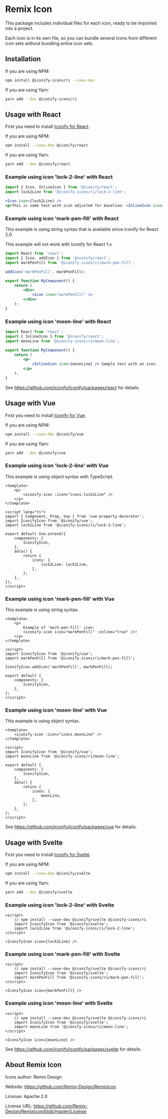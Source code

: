 # Remix Icon

This package includes individual files for each icon, ready to be imported into a project.

Each icon is in its own file, so you can bundle several icons from different icon sets without bundling entire icon sets.

## Installation

If you are using NPM:

```bash
npm install @iconify-icons/ri --save-dev
```

If you are using Yarn:

```bash
yarn add --dev @iconify-icons/ri
```

## Usage with React

First you need to install [Iconify for React](https://github.com/iconify/iconify/packages/react).

If you are using NPM:

```bash
npm install --save-dev @iconify/react
```

If you are using Yarn:

```bash
yarn add --dev @iconify/react
```

### Example using icon 'lock-2-line' with React

```js
import { Icon, InlineIcon } from '@iconify/react';
import lock2Line from '@iconify-icons/ri/lock-2-line';
```

```jsx
<Icon icon={lock2Line} />
<p>This is some text with icon adjusted for baseline: <InlineIcon icon={lock2Line} /></p>
```

### Example using icon 'mark-pen-fill' with React

This example is using string syntax that is available since Iconify for React 2.0

This example will not work with Iconify for React 1.x

```jsx
import React from 'react';
import { Icon, addIcon } from '@iconify/react';
import markPenFill from '@iconify-icons/ri/mark-pen-fill';

addIcon('markPenFill', markPenFill);

export function MyComponent() {
	return (
		<div>
			<Icon icon="markPenFill" />
		</div>
	);
}
```

### Example using icon 'moon-line' with React

```jsx
import React from 'react';
import { InlineIcon } from '@iconify/react';
import moonLine from '@iconify-icons/ri/moon-line';

export function MyComponent() {
	return (
		<p>
			<InlineIcon icon={moonLine} /> Sample text with an icon.
		</p>
	);
}
```

See https://github.com/iconify/iconify/packages/react for details.

## Usage with Vue

First you need to install [Iconify for Vue](https://github.com/iconify/iconify/packages/vue).

If you are using NPM:

```bash
npm install --save-dev @iconify/vue
```

If you are using Yarn:

```bash
yarn add --dev @iconify/vue
```

### Example using icon 'lock-2-line' with Vue

This example is using object syntax with TypeScript.

```vue
<template>
	<p>
		<iconify-icon :icon="icons.lock2Line" />
	</p>
</template>

<script lang="ts">
import { Component, Prop, Vue } from 'vue-property-decorator';
import IconifyIcon from '@iconify/vue';
import lock2Line from '@iconify-icons/ri/lock-2-line';

export default Vue.extend({
	components: {
		IconifyIcon,
	},
	data() {
		return {
			icons: {
				lock2Line: lock2Line,
			},
		};
	},
});
</script>
```

### Example using icon 'mark-pen-fill' with Vue

This example is using string syntax.

```vue
<template>
	<p>
		Example of 'mark-pen-fill' icon:
		<iconify-icon icon="markPenFill" :inline="true" />!
	</p>
</template>

<script>
import IconifyIcon from '@iconify/vue';
import markPenFill from '@iconify-icons/ri/mark-pen-fill';

IconifyIcon.addIcon('markPenFill', markPenFill);

export default {
	components: {
		IconifyIcon,
	},
};
</script>
```

### Example using icon 'moon-line' with Vue

This example is using object syntax.

```vue
<template>
	<iconify-icon :icon="icons.moonLine" />
</template>

<script>
import IconifyIcon from '@iconify/vue';
import moonLine from '@iconify-icons/ri/moon-line';

export default {
	components: {
		IconifyIcon,
	},
	data() {
		return {
			icons: {
				moonLine,
			},
		};
	},
};
</script>
```

See https://github.com/iconify/iconify/packages/vue for details.

## Usage with Svelte

First you need to install [Iconify for Svelte](https://github.com/iconify/iconify/packages/svelte).

If you are using NPM:

```bash
npm install --save-dev @iconify/svelte
```

If you are using Yarn:

```bash
yarn add --dev @iconify/svelte
```

### Example using icon 'lock-2-line' with Svelte

```svelte
<script>
    // npm install --save-dev @iconify/svelte @iconify-icons/ri
    import IconifyIcon from '@iconify/svelte';
    import lock2Line from '@iconify-icons/ri/lock-2-line';
</script>

<IconifyIcon icon={lock2Line} />
```

### Example using icon 'mark-pen-fill' with Svelte

```svelte
<script>
    // npm install --save-dev @iconify/svelte @iconify-icons/ri
    import IconifyIcon from '@iconify/svelte';
    import markPenFill from '@iconify-icons/ri/mark-pen-fill';
</script>

<IconifyIcon icon={markPenFill} />
```

### Example using icon 'moon-line' with Svelte

```svelte
<script>
    // npm install --save-dev @iconify/svelte @iconify-icons/ri
    import IconifyIcon from '@iconify/svelte';
    import moonLine from '@iconify-icons/ri/moon-line';
</script>

<IconifyIcon icon={moonLine} />
```

See https://github.com/iconify/iconify/packages/svelte for details.

## About Remix Icon

Icons author: Remix Design

Website: https://github.com/Remix-Design/RemixIcon

License: Apache 2.0

License URL: https://github.com/Remix-Design/RemixIcon/blob/master/License
